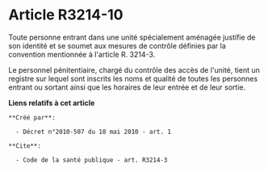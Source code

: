 # Article R3214-10

Toute personne entrant dans une unité spécialement aménagée justifie de son identité et se soumet aux mesures de contrôle
définies par la convention mentionnée à l'article R. 3214-3. 

Le personnel pénitentiaire, chargé du contrôle des accès de l'unité, tient un registre sur lequel sont inscrits les noms et
qualité de toutes les personnes entrant ou sortant ainsi que les horaires de leur entrée et de leur sortie.

**Liens relatifs à cet article**

	**Créé par**:

	  - Décret n°2010-507 du 18 mai 2010 - art. 1

	**Cite**:

	  - Code de la santé publique - art. R3214-3
